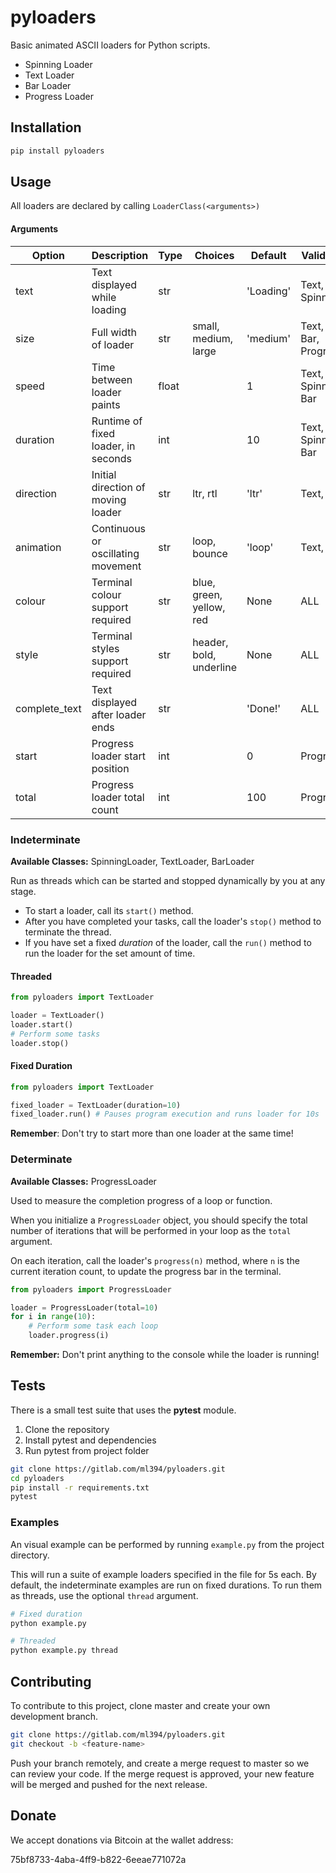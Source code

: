 pyloaders
=========

Basic animated ASCII loaders for Python scripts.

- Spinning Loader
- Text Loader
- Bar Loader
- Progress Loader

## Installation

```bash
pip install pyloaders
```

## Usage

All loaders are declared by calling `LoaderClass(<arguments>)`

#### Arguments

| Option        | Description                         | Type  | Choices                  | Default   | Valid For           |
|---------------|-------------------------------------|-------|--------------------------|-----------|---------------------|
| text          | Text displayed while loading        | str   |                          | 'Loading' | Text, Spinning      |
| size          | Full width of loader                | str   | small, medium, large     | 'medium'  | Text, Bar, Progress |
| speed         | Time between loader paints          | float |                          | 1         | Text, Spinning, Bar |
| duration      | Runtime of fixed loader, in seconds | int   |                          | 10        | Text, Spinning, Bar |
| direction     | Initial direction of moving loader  | str   | ltr, rtl                 | 'ltr'     | Text, Bar           |
| animation     | Continuous or oscillating movement  | str   | loop, bounce             | 'loop'    | Text, Bar           |
| colour        | Terminal colour support required    | str   | blue, green, yellow, red | None      | ALL                 |
| style         | Terminal styles support required    | str   | header, bold, underline  | None      | ALL                 |
| complete_text | Text displayed after loader ends    | str   |                          | 'Done!'   | ALL                 |
| start         | Progress loader start position      | int   |                          | 0         | Progress            |
| total         | Progress loader total count         | int   |                          | 100       | Progress            |

### Indeterminate

**Available Classes:** SpinningLoader, TextLoader, BarLoader

Run as threads which can be started and stopped dynamically by you at any stage.
- To start a loader, call its `start()` method.
- After you have completed your tasks, call the loader's `stop()` method to terminate
the thread.
- If you have set a fixed _duration_ of the loader, call the `run()` method to run
the loader for the set amount of time.

#### Threaded
```python
from pyloaders import TextLoader

loader = TextLoader()
loader.start()
# Perform some tasks
loader.stop()
```

#### Fixed Duration
```python
from pyloaders import TextLoader

fixed_loader = TextLoader(duration=10)
fixed_loader.run() # Pauses program execution and runs loader for 10s
```

**Remember**: Don't try to start more than one loader at the same time!

### Determinate

**Available Classes:** ProgressLoader

Used to measure the completion progress of a loop or function.

When you initialize a `ProgressLoader` object, you should specify the total number of
iterations that will be performed in your loop as the `total` argument.

On each iteration, call the loader's `progress(n)` method, where `n` is the
current iteration count, to update the progress bar in the terminal.

```python
from pyloaders import ProgressLoader

loader = ProgressLoader(total=10)
for i in range(10):
    # Perform some task each loop
    loader.progress(i)
```

**Remember:** Don't print anything to the console while the loader is running!

## Tests

There is a small test suite that uses the **pytest** module.
1. Clone the repository
2. Install pytest and dependencies
3. Run pytest from project folder

```bash
git clone https://gitlab.com/ml394/pyloaders.git
cd pyloaders
pip install -r requirements.txt
pytest
```

### Examples

An visual example can be performed by running `example.py` from the project directory.

This will run a suite of example loaders specified in the file for 5s each. By
default, the indeterminate examples are run on fixed durations. To run them as threads, use the
optional `thread` argument.

```bash
# Fixed duration
python example.py

# Threaded
python example.py thread
```

## Contributing

To contribute to this project, clone master and create your own development branch.
```bash
git clone https://gitlab.com/ml394/pyloaders.git
git checkout -b <feature-name>
```

Push your branch remotely, and create a merge request to master so we can review your code.
If the merge request is approved, your new feature will be merged and pushed for the next release.

## Donate

We accept donations via Bitcoin at the wallet address:

75bf8733-4aba-4ff9-b822-6eeae771072a
